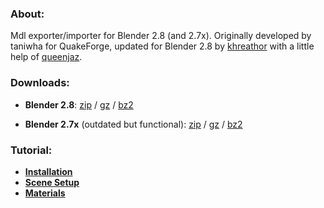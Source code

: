 ### About: ###
Mdl exporter/importer for Blender 2.8 (and 2.7x).
Originally developed by taniwha for QuakeForge, updated for Blender 2.8 by [khreathor](https://twitter.com/khreathor) with a little help of [queenjaz](https://twitter.com/jazzmickle).

### Downloads: ###
- **Blender 2.8**: [zip](https://bitbucket.org/khreathor/mdl-for-blender/get/blender_2.8.zip) / [gz](https://bitbucket.org/khreathor/mdl-for-blender/get/blender_2.8.tar.gz) / [bz2](https://bitbucket.org/khreathor/mdl-for-blender/get/blender_2.8.tar.bz2)

- **Blender 2.7x** (outdated but functional): [zip](https://bitbucket.org/khreathor/mdl-for-blender/get/master.zip) / [gz](https://bitbucket.org/khreathor/mdl-for-blender/get/master.tar.gz) / [bz2](https://bitbucket.org/khreathor/mdl-for-blender/get/master.tar.bz2)

### Tutorial: ###
- **[Installation](https://bitbucket.org/khreathor/mdl-for-blender/wiki/Installation)**
- **[Scene Setup](https://bitbucket.org/khreathor/mdl-for-blender/wiki/Scene%20Setup)**
- **[Materials](https://bitbucket.org/khreathor/mdl-for-blender/wiki/Materials)**